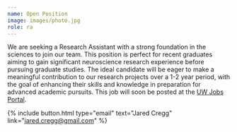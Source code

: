 ```yaml
---
name: Open Position
image: images/photo.jpg
role: ra
---
```


We are seeking a Research Assistant with a strong foundation in the sciences to join our team. This position is perfect for recent graduates aiming to gain significant neuroscience research experience before pursuing graduate studies. The ideal candidate will be eager to make a meaningful contribution to our research projects over a 1-2 year period, with the goal of enhancing their skills and knowledge in preparation for advanced academic pursuits. This job will soon be posted at the [UW Jobs Portal](https://jobs.wisc.edu/).

{%
  include button.html
  type="email"
  text="Jared Cregg"
  link="jared.cregg@gmail.com"
%}

